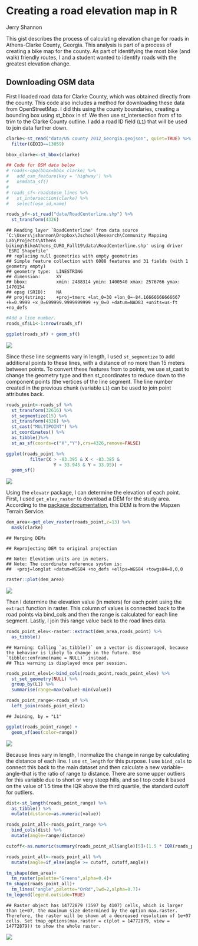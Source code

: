 Creating a road elevation map in R
================
Jerry Shannon

This gist describes the process of calculating elevation change for roads in Athens-Clarke County, Georgia. This analysis is part of a process of creating a bike map for the county. As part of identifying the most bike (and walk) friendly routes, I and a student wanted to identify roads with the greatest elevation change.

## Downloading OSM data

First I loaded road data for Clarke County, which was obtained directly
from the county. This code also includes a method for downloading these
data from OpenStreetMap. I did this using the county boundaries,
creating a bounding box using st\_bbox in sf. We then use
st\_intersection from sf to trim to the Clarke County outline. I add a
road ID field (`L1`) that will be used to join data further down.

``` r
clarke<-st_read("data/US county 2012_Georgia.geojson", quiet=TRUE) %>%
  filter(GEOID==13059)

bbox_clarke<-st_bbox(clarke)

## Code for OSM data below
# roads<-opq(bbox=bbox_clarke) %>%
#   add_osm_feature(key = 'highway') %>%
#   osmdata_sf()
# 
# roads_sf<-roads$osm_lines %>%
#   st_intersection(clarke) %>%
#   select(osm_id,name)

roads_sf<-st_read("data/RoadCenterline.shp") %>%
  st_transform(4326)
```

    ## Reading layer `RoadCenterline' from data source `C:\Users\jshannon\Dropbox\Jschool\Research\Community Mapping Lab\Projects\Athens biking\BikeAthens_CURO_Fall19\data\RoadCenterline.shp' using driver `ESRI Shapefile'
    ## replacing null geometries with empty geometries
    ## Simple feature collection with 6088 features and 31 fields (with 1 geometry empty)
    ## geometry type:  LINESTRING
    ## dimension:      XY
    ## bbox:           xmin: 2488314 ymin: 1400540 xmax: 2576766 ymax: 1470154
    ## epsg (SRID):    NA
    ## proj4string:    +proj=tmerc +lat_0=30 +lon_0=-84.16666666666667 +k=0.9999 +x_0=699999.9999999999 +y_0=0 +datum=NAD83 +units=us-ft +no_defs

``` r
#Add a line number.
roads_sf$L1<-1:nrow(roads_sf)

ggplot(roads_sf) + geom_sf()
```

![](elevation_map_accdata_files/figure-gfm/cars-1.png)<!-- -->

Since these line segments vary in length, I used `st_segmentize` to add
additional points to these lines, with a distance of no more than 15
meters between points. To convert these features from to points, we use
st\_cast to change the geometry type and then st\_coordinates to reduce
down to the component points (the vertices of the line segment. The line
number created in the previous chunk (variable `L1`) can be used to join
point attributes back.

``` r
roads_point<-roads_sf %>%
  st_transform(32616) %>%
  st_segmentize(15) %>% 
  st_transform(4326) %>%
  st_cast("MULTIPOINT") %>%
  st_coordinates() %>%
  as_tibble()%>%
  st_as_sf(coords=c("X","Y"),crs=4326,remove=FALSE)

ggplot(roads_point %>%
         filter(X > -83.395 & X < -83.385 &
                  Y > 33.945 & Y < 33.95)) + 
  geom_sf()
```

![](elevation_map_accdata_files/figure-gfm/unnamed-chunk-1-1.png)<!-- -->

Using the `elevatr` package, I can determine the elevation of each
point. First, I used `get_elev_raster` to download a DEM for the study
area. According to the [package
documentation](https://www.rdocumentation.org/packages/elevatr/versions/0.2.0/topics/get_elev_raster),
this DEM is from the Mapzen Terrain Service.

``` r
dem_area<-get_elev_raster(roads_point,z=13) %>%
  mask(clarke)
```

    ## Merging DEMs

    ## Reprojecting DEM to original projection

    ## Note: Elevation units are in meters.
    ## Note: The coordinate reference system is:
    ##  +proj=longlat +datum=WGS84 +no_defs +ellps=WGS84 +towgs84=0,0,0

``` r
raster::plot(dem_area)
```

![](elevation_map_accdata_files/figure-gfm/unnamed-chunk-2-1.png)<!-- -->

Then I determine the elevation value (in meters) for each point using
the `extract` function in raster. This column of values is connected
back to the road points via bind\_cols and then the range is calculated
for each line segment. Lastly, I join this range value back to the road
lines data.

``` r
roads_point_elev<-raster::extract(dem_area,roads_point) %>%
  as_tibble()
```

    ## Warning: Calling `as_tibble()` on a vector is discouraged, because the behavior is likely to change in the future. Use `tibble::enframe(name = NULL)` instead.
    ## This warning is displayed once per session.

``` r
roads_point_elev1<-bind_cols(roads_point,roads_point_elev) %>%
  st_set_geometry(NULL) %>%
  group_by(L1) %>%
  summarise(range=max(value)-min(value))

roads_point_range<-roads_sf %>%
  left_join(roads_point_elev1) 
```

    ## Joining, by = "L1"

``` r
ggplot(roads_point_range) + 
  geom_sf(aes(color=range))
```

![](elevation_map_accdata_files/figure-gfm/unnamed-chunk-3-1.png)<!-- -->

Because lines vary in length, I normalize the change in range by
calculating the distance of each line. I use `st_length` for this
purpose. I use `bind_cols` to connect this back to the main dataset and
then calculate a new variable–angle–that is the ratio of range to
distance. There are some upper outliers for this variable due to short
or very steep hills, and so I top code it based on the value of 1.5 time
the IQR above the third quartile, the standard cutoff for outliers.

``` r
dist<-st_length(roads_point_range) %>%
  as_tibble() %>%
  mutate(distance=as.numeric(value))

roads_point_all<-roads_point_range %>%
  bind_cols(dist) %>%
  mutate(angle=range/distance)

cutoff<-as.numeric(summary(roads_point_all$angle)[5]+(1.5 * IQR(roads_point_all$angle,na.rm=TRUE)))

roads_point_all<-roads_point_all %>%
  mutate(angle=if_else(angle >= cutoff, cutoff,angle))

tm_shape(dem_area)+
  tm_raster(palette="Greens",alpha=0.4)+
tm_shape(roads_point_all)+
  tm_lines("angle",palette="OrRd",lwd=2,alpha=0.7)+
tm_legend(legend.outside=TRUE)
```

    ## Raster object has 14772879 (3597 by 4107) cells, which is larger than 1e+07, the maximum size determined by the option max.raster. Therefore, the raster will be shown at a decreased resolution of 1e+07 cells. Set tmap_options(max.raster = c(plot = 14772879, view = 14772879)) to show the whole raster.

![](elevation_map_accdata_files/figure-gfm/unnamed-chunk-4-1.png)<!-- -->
